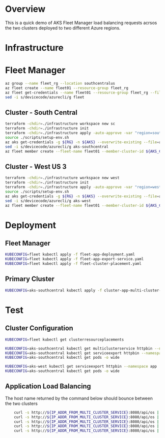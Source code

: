 # Overview
This is a quick demo of AKS Fleet Manager load balancing requests acrsos the two clusters deployed to two different Azure regions.

# Infrastructure 

# Fleet Manager 
```bash
az group --name fleet_rg --location southcentralus
az fleet create --name fleet01 --resource-group fleet_rg
az fleet get-credentials --name fleet01 --resource-group fleet_rg --file fleet
sed -i s/devicecode/azurecli/g fleet
```

## Cluster - South Central
```bash
terraform -chdir=./infrastructure workspace new sc
terraform -chdir=./infrastructure init
terraform -chdir=./infrastructure apply -auto-approve -var "region=southcentralus"
source ./scripts/setup-env.sh
az aks get-credentials -g ${RG} -n ${AKS} --overwrite-existing --file=aks-southcentral
sed -i s/devicecode/azurecli/g aks-southcentral
az fleet member create --fleet-name fleet01 --member-cluster-id ${AKS_CLUSTER_ID} --name ${AKS} --resource-group ${RG} --no-wait
```

## Cluster - West US 3
```bash
terraform -chdir=./infrastructure workspace new west
terraform -chdir=./infrastructure init
terraform -chdir=./infrastructure apply -auto-approve -var "region=westus3"
source ./scripts/setup-env.sh
az aks get-credentials -g ${RG} -n ${AKS} --overwrite-existing --file=aks-west
sed -i s/devicecode/azurecli/g aks-west
az fleet member create --fleet-name fleet01 --member-cluster-id ${AKS_CLUSTER_ID} --name ${AKS} --resource-group ${RG} --no-wait
```

# Deployment
## Fleet Manager
```bash
KUBECONFIG=fleet kubectl apply -f fleet-app-deployment.yaml
KUBECONFIG=fleet kubectl apply -f fleet-app-export-service.yaml
KUBECONFIG=fleet kubectl apply -f fleet-cluster-placement.yaml
```
## Primary Cluster
```bash
KUBECONFIG=aks-southcentral kubectl apply -f cluster-app-multi-cluster-service.yaml
```

# Test
## Cluster Configuration
```bash
KUBECONFIG=fleet kubectl get clusterresourceplacements

KUBECONFIG=aks-southcentral kubectl get multiclusterservice httpbin --namespace app
KUBECONFIG=aks-southcentral kubectl get serviceexport httpbin --namespace app
KUBECONFIG=aks-southcentral kubectl get pods -o wide

KUBECONFIG=aks-west kubectl get serviceexport httpbin --namespace app
KUBECONFIG=aks-southcentral kubectl get pods -o wide
```

## Application Load Balancing
The host name returned by the command below should bounce between the two clusters
```bash 
    curl -s http://${IP_ADDR_FROM_MULTI_CLUSTER_SERVICE}:8080/api/os | jq .Host
    curl -s http://${IP_ADDR_FROM_MULTI_CLUSTER_SERVICE}:8080/api/os | jq .Host
    curl -s http://${IP_ADDR_FROM_MULTI_CLUSTER_SERVICE}:8080/api/os | jq .Host
    curl -s http://${IP_ADDR_FROM_MULTI_CLUSTER_SERVICE}:8080/api/os | jq .Host
    curl -s http://${IP_ADDR_FROM_MULTI_CLUSTER_SERVICE}:8080/api/os | jq .Host
```
